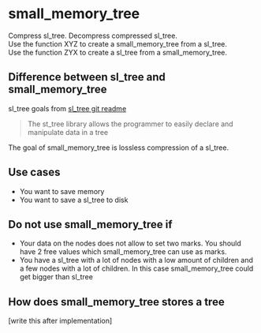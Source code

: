 # small_memory_tree  
Compress sl_tree. Decompress compressed sl_tree.  
Use the function XYZ to create a small_memory_tree from a sl_tree.  
Use the function ZYX to create a sl_tree from a small_memory_tree.  

## Difference between sl_tree and small_memory_tree
sl_tree goals from [sl_tree git readme](https://github.com/erikerlandson/st_tree)
>The st_tree library allows the programmer to easily declare and manipulate data in a tree  

The goal of small_memory_tree is lossless compression of a sl_tree.

## Use cases
- You want to save memory
- You want to save a sl_tree to disk

## Do not use small_memory_tree if
- Your data on the nodes does not allow to set two marks. You should have 2 free values which small_memory_tree can use as marks.
- You have a sl_tree with a lot of nodes with a low amount of children and a few nodes with a lot of children. In this case small_memory_tree could get bigger than sl_tree


## How does small_memory_tree stores a tree
[write this after implementation]

